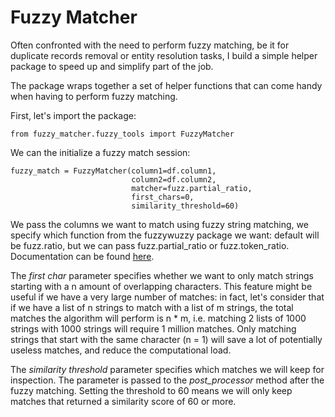 # Fuzzy Matcher

Often confronted with the need to perform fuzzy matching, be it for duplicate records removal
or entity resolution tasks, I build a simple helper package to speed up and simplify part of the job.

The package wraps together a set of helper functions that can come handy when having to perform fuzzy matching.

First, let's import the package:

```
from fuzzy_matcher.fuzzy_tools import FuzzyMatcher
```

We can the initialize a fuzzy match session:

```
fuzzy_match = FuzzyMatcher(column1=df.column1,
                           column2=df.column2,
                           matcher=fuzz.partial_ratio,
                           first_chars=0,
                           similarity_threshold=60)
```

We pass the columns we want to match using fuzzy string matching, we specify which
function from the fuzzywuzzy package we want: default will be fuzz.ratio, but we can pass fuzz.partial_ratio or fuzz.token_ratio.
Documentation can be found [here](https://pypi.org/project/fuzzywuzzy/).

The *first char* parameter specifies whether we want to only match strings starting with a n amount
of overlapping characters. This feature might be useful if we have a very large number of matches: in fact, let's consider that if
we have a list of n strings to match with a list of m strings, the total matches the algorithm will perform is n * m, i.e. matching 2 lists of  1000 strings
with 1000 strings will require 1 million matches. 
Only matching strings that start with the same character (n = 1) will save a lot of 
potentially useless matches, and reduce the computational load.

The *similarity threshold* parameter specifies which matches we will keep for inspection. The parameter is passed to the
*post_processor* method after the fuzzy matching. Setting the threshold to 60 means we will only keep matches that returned a similarity score of
60 or more.





